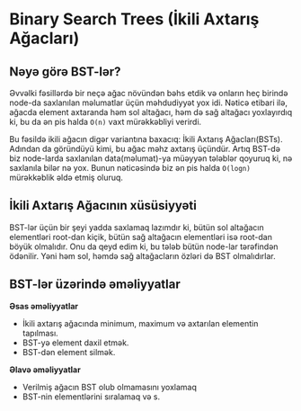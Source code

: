 # Binary Search Trees (İkili Axtarış Ağacları)

## Nəyə görə BST-lər?

Əvvəlki fəsillərdə bir neçə ağac növündən bəhs etdik və onların heç birində node-da saxlanılan məlumatlar üçün məhdudiyyət yox idi. Nəticə etibari ilə, ağacda element axtaranda həm sol altağacı, həm də sağ altağacı yoxlayırdıq ki, bu da ən pis halda `O(n)` vaxt mürəkkəbliyi verirdi.

Bu fəsildə ikili ağacın digər variantına baxacıq: İkili Axtarış Ağacları(BSTs). Adından da göründüyü kimi, bu ağac məhz axtarış üçündür. Artıq BST-də biz node-larda saxlanılan data(məlumat)-ya müəyyən tələblər qoyuruq ki, nə saxlanıla bilər nə yox. Bunun nəticəsində biz ən pis halda `O(logn)` mürəkkəblik əldə etmiş oluruq.

## İkili Axtarış Ağacının xüsüsiyyəti

BST-lər üçün bir şeyi yadda saxlamaq lazımdır ki, bütün sol altağacın elementləri root-dan kiçik, bütün sağ altağacın elementləri isə root-dan böyük olmalıdır. Onu da qeyd edim ki, bu tələb bütün node-lar tərəfindən ödənilir. Yəni həm sol, həmdə sağ altağacların özləri də BST olmalıdırlar.

## BST-lər üzərində əməliyyatlar

**Əsas əməliyyatlar**

* İkili axtarış ağacında minimum, maximum və axtarılan elementin tapılması.
* BST-yə element daxil etmək.
* BST-dən element silmək.

**Əlavə əməliyyatlar**

* Verilmiş ağacın BST olub olmamasını yoxlamaq
* BST-nin elementlərini sıralamaq və s.
